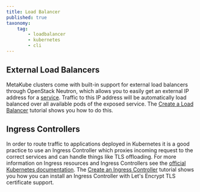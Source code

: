 ```yaml
---
title: Load Balancer
published: true
taxonomy:
    tag:
        - loadbalancer
        - kubernetes
        - cli
---
```


## External Load Balancers

MetaKube clusters come with built-in support for external load balancers through OpenStack Neutron, which allows you to easily get an external IP address for a [service](https://kubernetes.io/docs/concepts/services-networking/service/). Traffic to this IP address will be automatically load balanced over all available pods of the exposed service. The [Create a Load Balancer](../../04.tutorials/13.create-a-load-balancer/default.en.md) tutorial shows you how to do this.

## Ingress Controllers

In order to route traffic to applications deployed in Kubernetes it is a good practice to use an Ingress Controller which proxies incoming request to the correct services and can handle things like TLS offloading. For more information on Ingress resources and Ingress Controllers see the [official Kubernetes documentation](https://kubernetes.io/docs/concepts/services-networking/ingress/). The [Create an Ingress Controller](../../04.tutorials/15.create-an-ingress-controller/default.en.md) tutorial shows you how you can install an Ingress Controller with Let's Encrypt TLS certificate support.
